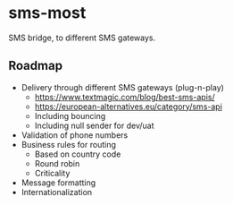 sms-most
==========================================================================

SMS bridge, to different SMS gateways.


Roadmap
--------------------------------------------------------------------------

* Delivery through different SMS gateways (plug-n-play)
  - https://www.textmagic.com/blog/best-sms-apis/
  - https://european-alternatives.eu/category/sms-api
  - Including bouncing
  - Including null sender for dev/uat
* Validation of phone numbers
* Business rules for routing
  - Based on country code
  - Round robin
  - Criticality
* Message formatting
* Internationalization

